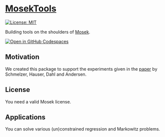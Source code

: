 # [MosekTools](https://tschm.github.io/MosekRegression/book)

[![License: MIT](https://img.shields.io/badge/License-MIT-yellow.svg)](LICENSE)

Building tools on the shoulders of [Mosek](http://www.mosek.com).

[![Open in GitHub Codespaces](https://github.com/codespaces/badge.svg)](https://codespaces.new/tschm/MosekRegression)

## Motivation

We created this package to support the experiments given in the [paper](http://arxiv.org/abs/1310.3397)
by Schmelzer, Hauser, Dahl and Andersen.

## License

You need a valid Mosek license.

## Applications

You can solve various (un)constrained regression and Markowitz problems.
